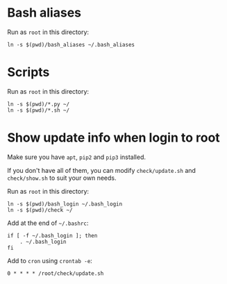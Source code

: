 # Bash aliases

Run as `root` in this directory:

```
ln -s $(pwd)/bash_aliases ~/.bash_aliases
```

# Scripts

Run as `root` in this directory:

```
ln -s $(pwd)/*.py ~/
ln -s $(pwd)/*.sh ~/
```

# Show update info when login to root

Make sure you have `apt`, `pip2` and `pip3` installed.

If you don't have all of them, you can modify `check/update.sh` and `check/show.sh` to suit your own needs.

Run as `root` in this directory:

```
ln -s $(pwd)/bash_login ~/.bash_login
ln -s $(pwd)/check ~/
```

Add at the end of `~/.bashrc`:

```
if [ -f ~/.bash_login ]; then
    . ~/.bash_login
fi
```

Add to `cron` using `crontab -e`:

```
0 * * * * /root/check/update.sh
```
